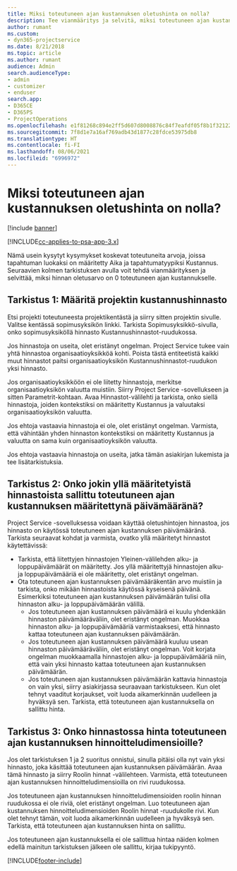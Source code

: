 ```yaml
---
title: Miksi toteutuneen ajan kustannuksen oletushinta on nolla?
description: Tee vianmääritys ja selvitä, miksi toteutuneen ajan kustannuksen hinnan oletusarvo on 0.
author: rumant
ms.custom:
- dyn365-projectservice
ms.date: 8/21/2018
ms.topic: article
ms.author: rumant
audience: Admin
search.audienceType:
- admin
- customizer
- enduser
search.app:
- D365CE
- D365PS
- ProjectOperations
ms.openlocfilehash: e1f81268c894e2ff5d607d8008876c84f7eafdf05f8b1f3212263a5dfa89b69d
ms.sourcegitcommit: 7f8d1e7a16af769adb43d1877c28fdce53975db8
ms.translationtype: HT
ms.contentlocale: fi-FI
ms.lasthandoff: 08/06/2021
ms.locfileid: "6996972"
---
```

# <a name="why-is-the-price-defaulting-to-zero-on-time-cost-actuals"></a>Miksi toteutuneen ajan kustannuksen oletushinta on nolla?

[!include [banner](../includes/psa-now-project-operations.md)]

[!INCLUDE[cc-applies-to-psa-app-3.x](../includes/cc-applies-to-psa-app-3x.md)]

Nämä usein kysytyt kysymykset koskevat toteutuneita arvoja, joissa tapahtuman luokaksi on määritetty Aika ja tapahtumatyypiksi Kustannus. Seuraavien kolmen tarkistuksen avulla voit tehdä vianmäärityksen ja selvittää, miksi hinnan oletusarvo on 0 toteutuneen ajan kustannukselle.
 
## <a name="check-1-identify-the-cost-price-list-for-the-project"></a>Tarkistus 1: Määritä projektin kustannushinnasto

Etsi projekti toteutuneesta projektikentästä ja siirry sitten projektin sivulle. Valitse kentässä sopimusyksikön linkki. Tarkista Sopimusyksikkö-sivulla, onko sopimusyksiköllä hinnasto Kustannushinnastot-ruudukossa.

Jos hinnastoja on useita, olet eristänyt ongelman. Project Service tukee vain yhtä hinnastoa organisaatioyksikköä kohti. Poista tästä entiteetistä kaikki muut hinnastot paitsi organisaatioyksikön Kustannushinnastot-ruudukon yksi hinnasto.

Jos organisaatioyksikköön ei ole liitetty hinnastoja, merkitse organisaatioyksikön valuutta muistiin. Siirry Project Service -sovellukseen ja sitten Parametrit-kohtaan. Avaa Hinnastot-välilehti ja tarkista, onko siellä hinnastoja, joiden kontekstiksi on määritetty Kustannus ja valuutaksi organisaatioyksikön valuutta.
 
Jos ehtoja vastaavia hinnastoja ei ole, olet eristänyt ongelman. Varmista, että vähintään yhden hinnaston kontekstiksi on määritetty Kustannus ja valuutta on sama kuin organisaatioyksikön valuutta.

Jos ehtoja vastaavia hinnastoja on useita, jatka tämän asiakirjan lukemista ja tee lisätarkistuksia.

## <a name="check-2-are-any-of-the-price-lists-identified-above-valid-for-the-specific-date-of-the-time-cost-actual"></a>Tarkistus 2: Onko jokin yllä määritetyistä hinnastoista sallittu toteutuneen ajan kustannuksen määritettynä päivämääränä?

Project Service -sovelluksessa voidaan käyttää oletushintojen hinnastoa, jos hinnasto on käytössä toteutuneen ajan kustannuksen päivämääränä. Tarkista seuraavat kohdat ja varmista, ovatko yllä määritetyt hinnastot käytettävissä:

- Tarkista, että liitettyjen hinnastojen Yleinen-välilehden alku- ja loppupäivämäärät on määritetty. Jos yllä määritettyjä hinnastojen alku- ja loppupäivämääriä ei ole määritetty, olet eristänyt ongelman. 
- Ota toteutuneen ajan kustannuksen päivämääräkentän arvo muistiin ja tarkista, onko mikään hinnastoista käytössä kyseisenä päivänä. Esimerkiksi toteutuneen ajan kustannuksen päivämäärän tulisi olla hinnaston alku- ja loppupäivämäärän välillä. 
    - Jos toteutuneen ajan kustannuksen päivämäärä ei kuulu yhdenkään hinnaston päivämääräväliin, olet eristänyt ongelman. Muokkaa hinnaston alku- ja loppupäivämääriä varmistaaksesi, että hinnasto kattaa toteutuneen ajan kustannuksen päivämäärän. 
    - Jos toteutuneen ajan kustannuksen päivämäärä kuuluu usean hinnaston päivämääräväliin, olet eristänyt ongelman. Voit korjata ongelman muokkaamalla hinnastojen alku- ja loppupäivämääriä niin, että vain yksi hinnasto kattaa toteutuneen ajan kustannuksen päivämäärän. 
    - Jos toteutuneen ajan kustannuksen päivämäärän kattavia hinnastoja on vain yksi, siirry asiakirjassa seuraavaan tarkistukseen.
Kun olet tehnyt vaaditut korjaukset, voit luoda aikamerkinnän uudelleen ja hyväksyä sen. Tarkista, että toteutuneen ajan kustannuksella on sallittu hinta.

## <a name="check-3-is-there-a-price-in-the-price-list-for-the-pricing-dimensions-on-the-time-cost-actual"></a>Tarkistus 3: Onko hinnastossa hinta toteutuneen ajan kustannuksen hinnoitteludimensioille?

Jos olet tarkistuksen 1 ja 2 suoritus onnistui, sinulla pitäisi olla nyt vain yksi hinnasto, joka käsittää toteutuneen ajan kustannuksen päivämäärän. Avaa tämä hinnasto ja siirry Roolin hinnat -välilehteen. Varmista, että toteutuneen ajan kustannuksen hinnoitteludimensioilla on rivi ruudukossa.

Jos toteutuneen ajan kustannuksen hinnoitteludimensioiden roolin hinnan ruudukossa ei ole riviä, olet eristänyt ongelman. Luo toteutuneen ajan kustannuksen hinnoitteludimensioiden Roolin hinnat -ruudukolle rivi. Kun olet tehnyt tämän, voit luoda aikamerkinnän uudelleen ja hyväksyä sen. Tarkista, että toteutuneen ajan kustannuksen hinta on sallittu.
 
Jos toteutuneen ajan kustannuksella ei ole sallittua hintaa näiden kolmen edellä mainitun tarkistuksen jälkeen ole sallittu, kirjaa tukipyyntö.





[!INCLUDE[footer-include](../includes/footer-banner.md)]